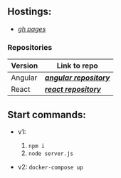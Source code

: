 ## Hostings:
* [*gh pages*](https://sergiycheck.github.io/user-gallery/app/#)

### Repositories

| **Version** | **Link to repo** |
| ------ | ------ |
| Angular | [**_angular repository_**](https://github.com/sergiycheck/ang-user-gallery) |
| React | [**_react repository_**](https://github.com/sergiycheck/react-user-gallery) | 


## Start commands:

* v1:
	1. `npm i`
	1. `node server.js`

* v2:
	`docker-compose up`
	
	
